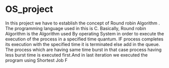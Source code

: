 # OS_project
In this project we have to establish the concept of Round robin Algorithm . The programming language used in this is C. Basically, Round robin Algorithm is the Algorithm used By operating System in order to execute the execution of the process in a specified time quantum. IF process completes its execution with the specified time it is terminated else add in the queue. The process which are having same time burst in that case process having less burst time is executed first.And in last iteration we executed the program using Shortest Job F
